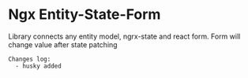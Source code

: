 # Ngx Entity-State-Form

Library connects any entity model, ngrx-state and react form. Form will change value after state patching

    Changes log:
      - husky added
